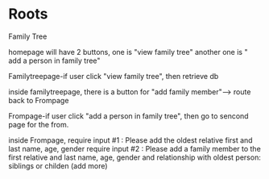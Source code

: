 # Roots
Family Tree 

homepage will have 2 buttons, one is "view family tree" another one is " add a person in family tree"

Familytreepage-if user click "view family tree", then retrieve db

inside familytreepage, there is a button for "add family member"--> route back to Frompage

Frompage-if user click "add a person in family tree", then go to sencond page for the from.

inside Frompage,
require input #1 : Please add the oldest relative  first and last name, age, gender
require input #2 : Please add a family member to the first relative and last name, age, gender and relationship with oldest person: siblings or childen (add more)
